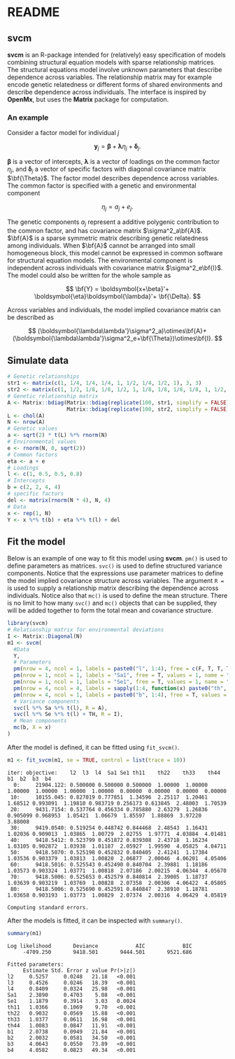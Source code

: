 README
================

## svcm

**svcm** is an R-package intended for (relatively) easy specification of
models combining structural equation models with sparse relationship
matrices. The structural equations model involve unknown parameters that
describe dependence across variables. The relationship matrix may for
example encode genetic relatedness or different forms of shared
environments and describe dependence across individuals. The interface
is inspired by **OpenMx**, but uses the **Matrix** package for
computation.

### An example

Consider a factor model for individual $j$

$$
\boldsymbol{y}_j = \boldsymbol{\beta}+\boldsymbol{\lambda}\eta_j+\boldsymbol{\delta}_j.
$$

$\boldsymbol{\beta}$ is a vector of intercepts, $\boldsymbol{\lambda}$
is a vector of loadings on the common factor $\eta_j$, and
$\boldsymbol{\delta}_j$ a vector of specific factors with diagonal
covariance matrix $\bf{\Theta}$. The factor model describes dependence
across variables. The common factor is specified with a genetic and
environmental component

$$
\eta_j = a_j + e_j.
$$

The genetic components $a_j$ represent a additive polygenic contribution
to the common factor, and has covariance matrix $\sigma^2_a\bf{A}$.
$\bf{A}$ is a sparse symmetric matrix describing genetic relatedness
among individuals. When $\bf{A}$ cannot be arranged into small
homogeneous block, this model cannot be expressed in common software for
structural equation models. The environmental component is independent
across individuals with covariance matrix $\sigma^2_e\bf{I}$. The model
could also be written for the whole sample as

$$
\bf{Y} = \boldsymbol{x+\beta}'+
\boldsymbol{\eta}\boldsymbol{\lambda}'+ \bf{\Delta}.
$$

Across variables and individuals, the model implied covariance matrix
can be described as

$$
(\boldsymbol{\lambda\lambda'}\sigma^2_a)\otimes\bf{A}+
(\boldsymbol{\lambda\lambda'}\sigma^2_e+\bf{\Theta})\otimes\bf{I}.
$$

## Simulate data

``` r
# Genetic relationships
str1 <- matrix(c(1, 1/4, 1/4, 1/4, 1, 1/2, 1/4, 1/2, 1), 3, 3)
str2 <- matrix(c(1, 1/2, 1/8, 1/8, 1/2, 1, 1/8, 1/8, 1/8, 1/8, 1, 1/2, 1/8, 1/8, 1/2, 1), 4, 4)
# Genetic relationship matrix
A <- Matrix::bdiag(Matrix::bdiag(replicate(100, str1, simplify = FALSE)),
                   Matrix::bdiag(replicate(100, str2, simplify = FALSE)))
L <- chol(A)
N <- nrow(A)
# Genetic values
a <- sqrt(2) * t(L) %*% rnorm(N)
# Environmental values
e <- rnorm(N, 0, sqrt(2))
# Common factors
eta <- a + e
# Loadings
l <- c(1, 0.5, 0.5, 0.8)
# Intercepts
b = c(2, 2, 4, 4)
# specific factors
del <- matrix(rnorm(N * 4), N, 4)
# Data
x <- rep(1, N)
Y <- x %*% t(b) + eta %*% t(l) + del
```

## Fit the model

Below is an example of one way to fit this model using **svcm**. `pm()`
is used to define parameters as matrices. `svc()` is used to define
structured variance components. Notice that the expressions use
parameter matrices to define the model implied covariance structure
across variables. The argument `R =` is used to supply a relationship
matrix describing the dependence across individuals. Notice also that
`mc()` is used to define the mean structure. There is no limit to how
many `svc()` and `mc()` objects that can be supplied, they will be added
together to form the total mean and covariance structure.

``` r
library(svcm)
# Relationship matrix for environmental deviations
I <- Matrix::Diagonal(N)
m1 <- svcm(
  #Data
  Y,
  # Parameters
  pm(nrow = 4, ncol = 1, labels = paste0("l", 1:4), free = c(F, T, T, T), values = c(1, 0.5, 0.5, 0.5), name = "l"),
  pm(nrow = 1, ncol = 1, labels = "Sa1", free = T, values = 1, name = "Sa"),
  pm(nrow = 1, ncol = 1, labels = "Se1", free = T, values = 1, name = "Se"),
  pm(nrow = 4, ncol = 4, labels = sapply(1:4, function(x) paste0("th", 1:4, x)), free = diag(T, 4), values = diag(4), name = "TH"),
  pm(nrow = 4, ncol = 1, labels = paste0("b", 1:4), free = T, values = 0, name = "b"),
  # Variance components
  svc(l %*% Sa %*% t(l), R = A),
  svc(l %*% Se %*% t(l) + TH, R = I),
  # Mean components
  mc(b, X = x)
)
```

After the model is defined, it can be fitted using `fit_svcm()`.

``` r
m1 <- fit_svcm(m1, se = TRUE, control = list(trace = 10))
```


    iter: objective:    l2  l3  l4  Sa1 Se1 th11    th22    th33    th44    b1  b2  b3  b4  
      0:     21904.122: 0.500000 0.500000 0.500000  1.00000  1.00000  1.00000  1.00000  1.00000  1.00000  0.00000  0.00000  0.00000  0.00000
     10:     10155.045: 0.827019 0.777851  1.34596  2.25117  1.20461  1.68512 0.993091  1.19810 0.983719 0.256173 0.613845  2.48003  1.70539
     20:     9431.7154: 0.537764 0.456334 0.785880  2.63279  1.26836 0.905099 0.968953  1.05421  1.06679  1.85597  1.88869  3.97220  3.88008
     30:     9419.0540: 0.519254 0.448742 0.844468  2.48543  1.16431  1.02036 0.909013  1.03865  1.00729  2.02755  1.97771  4.03884  4.01481
     40:     9418.5412: 0.523799 0.451872 0.839308  2.43718  1.16234  1.03105 0.902872  1.03938  1.01187  2.05927  1.99590  4.05825  4.04711
     50:     9418.5070: 0.525198 0.452832 0.840405  2.41241  1.17384  1.03536 0.903379  1.03813  1.00820  2.06877  2.00046  4.06201  4.05406
     60:     9418.5016: 0.525543 0.452490 0.840704  2.39881  1.18186  1.03573 0.903324  1.03771  1.00818  2.07186  2.00215  4.06344  4.05670
     70:     9418.5006: 0.525653 0.452579 0.840814  2.39005  1.18737  1.03639 0.903219  1.03769  1.00828  2.07358  2.00306  4.06422  4.05805
     80:     9418.5006: 0.525690 0.452591 0.840847  2.38910  1.18781  1.03658 0.903193  1.03773  1.00829  2.07374  2.00316  4.06429  4.05819

    Computing standard errors.

After the models is fitted, it can be inspected with `summary()`.

``` r
summary(m1)
```

    Log likelihood       Deviance            AIC            BIC 
         -4709.250       9418.501       9444.501       9521.686 

    Fitted parameters:
         Estimate Std. Error z value Pr(>|z|)
    l2     0.5257     0.0248   21.18   <0.001
    l3     0.4526     0.0246   18.39   <0.001
    l4     0.8409     0.0324   25.98   <0.001
    Sa1    2.3890     0.4703    5.08   <0.001
    Se1    1.1879     0.3914    3.03   0.0024
    th11   1.0366     0.1069    9.70   <0.001
    th22   0.9032     0.0569   15.88   <0.001
    th33   1.0377     0.0611   16.98   <0.001
    th44   1.0083     0.0847   11.91   <0.001
    b1     2.0738     0.0949   21.84   <0.001
    b2     2.0032     0.0581   34.50   <0.001
    b3     4.0643     0.0550   73.89   <0.001
    b4     4.0582     0.0823   49.34   <0.001
